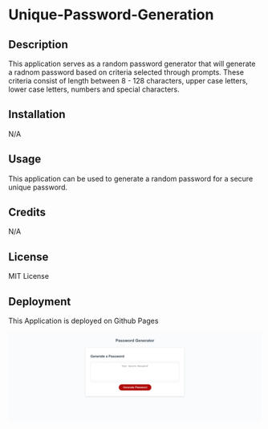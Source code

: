 # Unique-Password-Generation

## Description
This application serves as a random password generator that will generate a radnom password based on criteria selected through prompts. These criteria consist of length between 8 - 128 characters, upper case letters, lower case letters, numbers and special characters. 

## Installation
N/A

## Usage
This application can be used to generate a random password for a secure unique password. 

## Credits
N/A

## License
MIT License

## Deployment
This Application is deployed on Github Pages



![My Image](./assets/Password-Generator.png)
